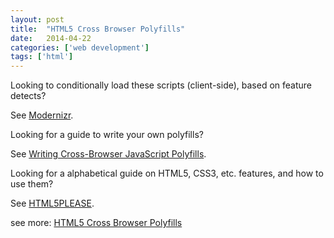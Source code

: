 ```yaml
---
layout: post
title:  "HTML5 Cross Browser Polyfills"
date:   2014-04-22
categories: ['web development']
tags: ['html']
---
```


Looking to conditionally load these scripts (client-side), based on feature detects?

See [Modernizr](http://modernizr.com/).

Looking for a guide to write your own polyfills?

See [Writing Cross-Browser JavaScript Polyfills](http://addyosmani.com/blog/writing-polyfills/).

Looking for a alphabetical guide on HTML5, CSS3, etc. features, and how to use them?

See [HTML5PLEASE](http://html5please.com/).

see more: [HTML5 Cross Browser Polyfills](https://github.com/Modernizr/Modernizr/wiki/HTML5-Cross-browser-Polyfills)

